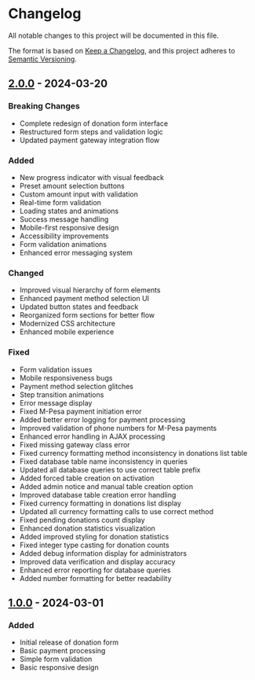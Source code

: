# Changelog

All notable changes to this project will be documented in this file.

The format is based on [Keep a Changelog](https://keepachangelog.com/en/1.0.0/),
and this project adheres to [Semantic Versioning](https://semver.org/spec/v2.0.0.html).

## [2.0.0] - 2024-03-20

### Breaking Changes
- Complete redesign of donation form interface
- Restructured form steps and validation logic
- Updated payment gateway integration flow

### Added
- New progress indicator with visual feedback
- Preset amount selection buttons
- Custom amount input with validation
- Real-time form validation
- Loading states and animations
- Success message handling
- Mobile-first responsive design
- Accessibility improvements
- Form validation animations
- Enhanced error messaging system

### Changed
- Improved visual hierarchy of form elements
- Enhanced payment method selection UI
- Updated button states and feedback
- Reorganized form sections for better flow
- Modernized CSS architecture
- Enhanced mobile experience

### Fixed
- Form validation issues
- Mobile responsiveness bugs
- Payment method selection glitches
- Step transition animations
- Error message display
- Fixed M-Pesa payment initiation error
- Added better error logging for payment processing
- Improved validation of phone numbers for M-Pesa payments
- Enhanced error handling in AJAX processing
- Fixed missing gateway class error
- Fixed currency formatting method inconsistency in donations list table
- Fixed database table name inconsistency in queries
- Updated all database queries to use correct table prefix
- Added forced table creation on activation
- Added admin notice and manual table creation option
- Improved database table creation error handling
- Fixed currency formatting in donations list display
- Updated all currency formatting calls to use correct method
- Fixed pending donations count display
- Enhanced donation statistics visualization
- Added improved styling for donation statistics
- Fixed integer type casting for donation counts
- Added debug information display for administrators
- Improved data verification and display accuracy
- Enhanced error reporting for database queries
- Added number formatting for better readability

## [1.0.0] - 2024-03-01

### Added
- Initial release of donation form
- Basic payment processing
- Simple form validation
- Basic responsive design

[2.0.0]: https://github.com/username/repo/compare/v1.0.0...v2.0.0
[1.0.0]: https://github.com/username/repo/releases/tag/v1.0.0